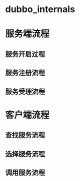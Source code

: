 # dubbo_internals



# 服务端流程

##  服务开启过程

## 服务注册流程

## 服务受理流程





# 客户端流程

## 查找服务流程

## 选择服务流程

## 调用服务流程




